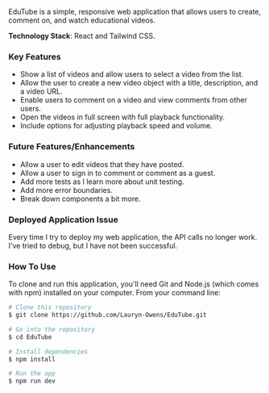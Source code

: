 EduTube is a simple, responsive web application that allows users to create, comment on, and watch educational videos. 

**Technology Stack**: React and Tailwind CSS.

### Key Features

- Show a list of videos and allow users to select a video from the list.
- Allow the user to create a new video object with a title, description, and a video URL.
- Enable users to comment on a video and view comments from other users.
- Open the videos in full screen with full playback functionality.
- Include options for adjusting playback speed and volume.

### Future Features/Enhancements

- Allow a user to edit videos that they have posted.
- Allow a user to sign in to comment or comment as a guest.
- Add more tests as I learn more about unit testing.
- Add more error boundaries.
- Break down components a bit more.

### Deployed Application Issue

Every time I try to deploy my web application, the API calls no longer work. I've tried to debug, but I have not been successful.

### How To Use

To clone and run this application, you'll need Git and Node.js (which comes with npm) installed on your computer. From your command line:

```bash
# Clone this repository
$ git clone https://github.com/Lauryn-Owens/EduTube.git

# Go into the repository
$ cd EduTube

# Install dependencies
$ npm install

# Run the app
$ npm run dev
